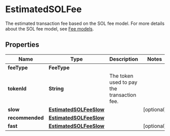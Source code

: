 

# EstimatedSOLFee

The estimated transaction fee based on the SOL fee model.  For more details about the SOL fee model, see [Fee models](https://www.cobo.com/developers/v2/guides/transactions/estimate-fees#fee-models). 

## Properties

| Name | Type | Description | Notes |
|------------ | ------------- | ------------- | -------------|
|**feeType** | **FeeType** |  |  |
|**tokenId** | **String** | The token used to pay the transaction fee. |  |
|**slow** | [**EstimatedSOLFeeSlow**](EstimatedSOLFeeSlow.md) |  |  [optional] |
|**recommended** | [**EstimatedSOLFeeSlow**](EstimatedSOLFeeSlow.md) |  |  |
|**fast** | [**EstimatedSOLFeeSlow**](EstimatedSOLFeeSlow.md) |  |  [optional] |



